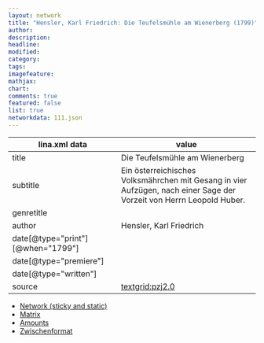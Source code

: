 ```yaml
---
layout: network
title: "Hensler, Karl Friedrich: Die Teufelsmühle am Wienerberg (1799)"
author:
description:
headline:
modified:
category:
tags:
imagefeature: 
mathjax: 
chart: 
comments: true
featured: false
list: true
networkdata: 111.json
---
```

lina.xml data  | value
------------- | -------------
title|Die Teufelsmühle am Wienerberg
subtitle|Ein österreichisches Volksmährchen mit Gesang in vier Aufzügen, nach einer Sage der Vorzeit von Herrn Leopold Huber.
genretitle|
author|Hensler, Karl Friedrich
date[@type="print"][@when="1799"]|
date[@type="premiere"]|
date[@type="written"]|
source|[textgrid:pzj2.0](https://textgridlab.org/1.0/tgcrud-public/rest/textgrid:pzj2.0/data)



* [Network (sticky and static)](/network111)
* [Matrix](/matrix111)
* [Amounts](/amount111)
* [Zwischenformat](/lina111 )
